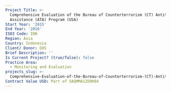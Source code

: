```yaml
---
Project Title: >-
  Comprehensive Evaluation of the Bureau of Counterterrorism (CT) Antiterrorism
  Assistance (ATA) Program (USA)
Start Year: '2015'
End Year: '2016'
ISO3 Code: IDN
Region: Asia
Country: Indonesia
Client/ Donor: DOS
Brief Description: ''
Is Current Project? (true/false): false
Practice Area:
  - Monitoring and Evaluation
projects_slug: >-
  Comprehensive-Evaluation-of-the-Bureau-of-Counterterrorism-(CT)-Antiterrorism-Assistance-(ATA)-Program-(USA)
Contract Value USD: Part of SAQMMA12D0084
---
```

